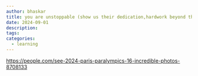 ```yaml
---
author: bhaskar
title: you are unstoppable (show us their dedication,hardwork beyond their challenging conditions)
date: 2024-09-01
description:
tags:
categories:
  - learning
---
```


https://people.com/see-2024-paris-paralympics-16-incredible-photos-8708133
